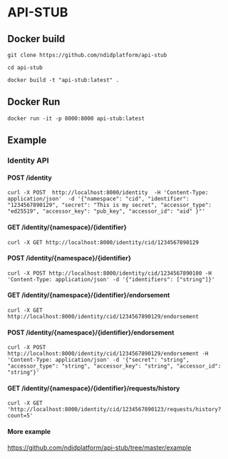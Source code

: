 # API-STUB

## Docker build

`git clone https://github.com/ndidplatform/api-stub`

`cd api-stub`

`docker build -t "api-stub:latest" .`

## Docker Run 
`docker run -it -p 8000:8000 api-stub:latest`

## Example 
### Identity API
#### POST /identity
`curl -X POST  http://localhost:8000/identity  -H 'Content-Type: application/json'  -d '{"namespace": "cid", "identifier": "1234567890129", "secret": "This is my secret", "accessor_type": "ed25519", "accessor_key": "pub_key", "accessor_id": "aid" }"'`
#### GET /identity/{namespace}/{identifier}
`curl -X GET http://localhost:8000/identity/cid/1234567890129`
#### POST /identity/{namespace}/{identifier}
`curl -X POST http://localhost:8000/identity/cid/1234567890100 -H 'Content-Type: application/json' -d '{"identifiers": ["string"]}'`
#### GET /identity/{namespace}/{identifier}/endorsement
`curl -X GET http://localhost:8000/identity/cid/1234567890129/endorsement`
#### POST /identity/{namespace}/{identifier}/endorsement
`curl -X POST http://localhost:8000/identity/cid/1234567890129/endorsement -H 'Content-Type: application/json' -d '{"secret": "string", "accessor_type": "string", "accessor_key": "string", "accessor_id": "string"}'`
#### GET /identity/{namespace}/{identifier}/requests/history
`curl -X GET 'http://localhost:8000/identity/cid/1234567890123/requests/history?count=5'`
#### More example
https://github.com/ndidplatform/api-stub/tree/master/example

